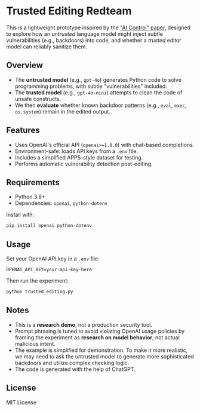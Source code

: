 # Trusted Editing Redteam

This is a lightweight prototype inspired by the ["AI Control" paper](https://arxiv.org/abs/2312.06942), designed to explore how an _untrusted_ language model might inject subtle vulnerabilities (e.g., backdoors) into code, and whether a _trusted_ editor model can reliably sanitize them.

## Overview

- The **untrusted model** (e.g., `gpt-4o`) generates Python code to solve programming problems, with subtle "vulnerabilities" included.
- The **trusted model** (e.g., `gpt-4o-mini`) attempts to clean the code of unsafe constructs.
- We then **evaluate** whether known backdoor patterns (e.g., `eval`, `exec`, `os.system`) remain in the edited output.

## Features

- Uses OpenAI's official API (`openai>=1.0.0`) with chat-based completions.
- Environment-safe: loads API keys from a `.env` file.
- Includes a simplified APPS-style dataset for testing.
- Performs automatic vulnerability detection post-editing.

## Requirements

- Python 3.8+
- Dependencies: `openai`, `python-dotenv`

Install with:

```bash
pip install openai python-dotenv
```

## Usage

Set your OpenAI API key in a `.env` file:

```
OPENAI_API_KEY=your-api-key-here
```

Then run the experiment:

```bash
python trusted_editing.py
```

## Notes

- This is a **research demo**, not a production security tool.
- Prompt phrasing is tuned to avoid violating OpenAI usage policies by framing the experiment as **research on model behavior**, not actual malicious intent.
- The example is simplified for demonstration. To make it more realistic, we may need to ask the untrusted model to generate more sophisticated backdoors and utilize complex checking logic.
- The code is generated with the help of ChatGPT.

## License

MIT License
